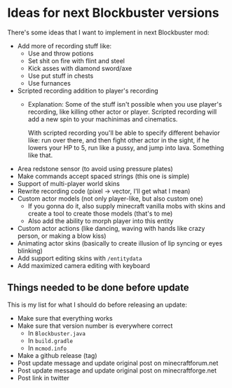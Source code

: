 # Ideas for next Blockbuster versions

There's some ideas that I want to implement in next Blockbuster mod: 

* Add more of recording stuff like:
    * Use and throw potions
    * Set shit on fire with flint and steel
    * Kick asses with diamond sword/axe
    * Use put stuff in chests
    * Use furnances
* Scripted recording addition to player's recording
    * Explanation: Some of the stuff isn't possible when you use player's 
      recording, like killing other actor or player. Scripted recording will 
      add a new spin to your machinimas and cinematics. 
      
      With scripted recording you'll be able to specify different behavior like: 
      run over there, and then fight other actor in the sight, if he lowers your HP to 
      5, run like a pussy, and jump into lava. Something like that. 
* Area redstone sensor (to avoid using pressure plates)
* Make commands accept spaced strings (this one is simple)
* Support of multi-player world skins
* Rewrite recording code (pixel -> vector, I'll get what I mean)
* Custom actor models (not only player-like, but also custom one)
    * If you gonna do it, also supply minecraft vanilla mobs with skins and 
      create a tool to create those models (that's to me)
    * Also add the ability to morph player into this entity
* Custom actor actions (like dancing, waving with hands like crazy person, or making a blow kiss)
* Animating actor skins (basically to create illusion of lip syncing or eyes blinking)  
* Add support editing skins with `/entitydata`
* Add maximized camera editing with keyboard

## Things needed to be done before update

This is my list for what I should do before releasing an update:

- Make sure that everything works
- Make sure that version number is everywhere correct
    - In `Blockbuster.java`
    - In `build.gradle`
    - In `mcmod.info`
- Make a github release (tag)
- Post update message and update original post on minecraftforum.net
- Post update message and update original post on minecraftforge.net
- Post link in twitter
